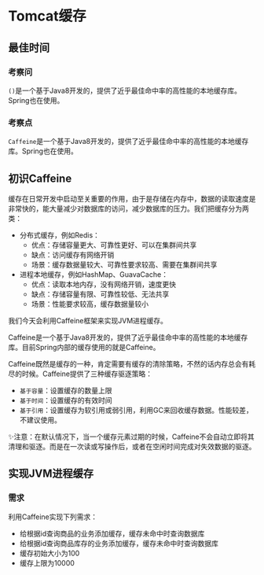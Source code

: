 # Tomcat缓存

## 最佳时间

### 考察问

`()`是一个基于Java8开发的，提供了近乎最佳命中率的高性能的本地缓存库。Spring也在使用。
### 考察点

`Caffeine`是一个基于Java8开发的，提供了近乎最佳命中率的高性能的本地缓存库。Spring也在使用。

## 初识Caffeine

缓存在日常开发中启动至关重要的作用，由于是存储在内存中，数据的读取速度是非常快的，能大量减少对数据库的访问，减少数据库的压力。我们把缓存分为两类：

- 分布式缓存，例如Redis：
    - 优点：存储容量更大、可靠性更好、可以在集群间共享
    - 缺点：访问缓存有网络开销
    - 场景：缓存数据量较大、可靠性要求较高、需要在集群间共享
- 进程本地缓存，例如HashMap、GuavaCache：
    - 优点：读取本地内存，没有网络开销，速度更快
    - 缺点：存储容量有限、可靠性较低、无法共享
    - 场景：性能要求较高，缓存数据量较小

我们今天会利用Caffeine框架来实现JVM进程缓存。

Caffeine是一个基于Java8开发的，提供了近乎最佳命中率的高性能的本地缓存库。目前Spring内部的缓存使用的就是Caffeine。

Caffeine既然是缓存的一种，肯定需要有缓存的清除策略，不然的话内存总会有耗尽的时候。Caffeine提供了三种缓存驱逐策略：

- `基于容量`：设置缓存的数量上限
- `基于时间`：设置缓存的有效时间
- `基于引用`：设置缓存为软引用或弱引用，利用GC来回收缓存数据。性能较差，不建议使用。

✨注意：在默认情况下，当一个缓存元素过期的时候，Caffeine不会自动立即将其清理和驱逐。而是在一次读或写操作后，或者在空闲时间完成对失效数据的驱逐。

## 实现JVM进程缓存

### 需求

利用Caffeine实现下列需求：

- 给根据id查询商品的业务添加缓存，缓存未命中时查询数据库
- 给根据id查询商品库存的业务添加缓存，缓存未命中时查询数据库
- 缓存初始大小为100
- 缓存上限为10000